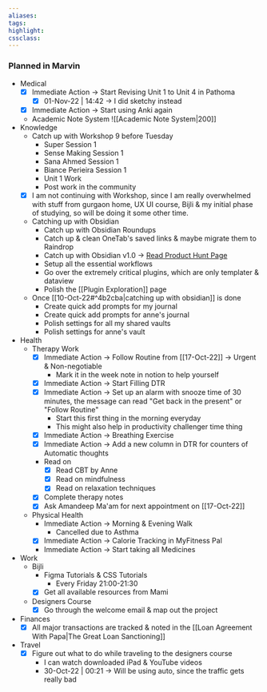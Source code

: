 ```yaml
---
aliases:  
tags:
highlight:  
cssclass:
---
```


### Planned in Marvin
- Medical 
	- [x] Immediate Action → Start Revising Unit 1 to Unit 4 in Pathoma
		- [x] 01-Nov-22 | 14:42 → I did sketchy instead
	- [x] Immediate Action → Start using Anki again
	- Academic Note System
	![[Academic Note System|200]]
- Knowledge
	- Catch up with Workshop 9 before Tuesday
		- Super Session 1
		- Sense Making Session 1
		- Sana Ahmed Session 1
		- Biance Perieira Session 1
		- Unit 1 Work
		- Post work in the community
	- [x] I am not continuing with Workshop, since I am really overwhelmed with stuff from gurgaon home, UX UI course, Bijli & my initial phase of studying, so will be doing it some other time.
	- Catching up with Obsidian
		- Catch up with Obsidian Roundups
		- Catch up & clean OneTab's saved links & maybe migrate them to Raindrop
		- Catch up with Obsidian v1.0 → [Read Product Hunt Page](https://www.producthunt.com/posts/obsidian-1-0)
		- Setup all the essential workflows
		- Go over the extremely critical plugins, which are only templater & dataview
		- Polish the [[Plugin Exploration]] page
	-  Once [[10-Oct-22#^4b2cba|catching up with obsidian]] is done 
		- Create quick add prompts for my journal 
		- Create quick add prompts for anne's journal
		- Polish settings for all my shared vaults
		- Polish settings for anne's vault
- Health
	- Therapy Work
		- [x] Immediate Action → Follow Routine from [[17-Oct-22]] → Urgent & Non-negotiable
			- Mark it in the week note in notion to help yourself
		- [x] Immediate Action → Start Filling DTR
		- [x] Immediate Action → Set up an alarm with snooze time of 30 minutes, the message can read "Get back in the present" or "Follow Routine"
			- Start this first thing in the morning everyday
			- This might also help in productivity challenger time thing
		- [x] Immediate Action → Breathing Exercise
		- [x] Immediate Action → Add a new column in DTR for counters of Automatic thoughts
		- Read on 
			- [x] Read CBT by Anne
			- [x] Read on mindfulness
			- [x] Read on relaxation techniques
		- [x] Complete therapy notes
		- [x] Ask Amandeep Ma'am for next appointment on [[17-Oct-22]]
	- Physical Health
		- Immediate Action → Morning & Evening Walk
			- Cancelled due to Asthma
		- [x] Immediate Action → Calorie Tracking in MyFitness Pal
		- Immediate Action → Start taking all Medicines 
- Work
	- Bijli
		- Figma Tutorials & CSS Tutorials
			- Every Friday 21:00-21:30
		- [x] Get all available resources from Mami
	- Designers Course
		- [x] Go through the welcome email & map out the project
- Finances
	- [x] All major transactions are tracked & noted in the [[Loan Agreement With Papa|The Great Loan Sanctioning]]
- Travel
	- [x] Figure out what to do while traveling to the designers course
		- I can watch downloaded iPad & YouTube videos
		- 30-Oct-22 | 00:21 → Will be using auto, since the traffic gets really bad
